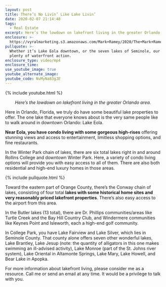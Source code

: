 ```yaml
---
layout: post
title: There’s No Livin’ Like Lake Livin’
date: 2020-02-07 21:14:48
tags:
  - Real Estate
excerpt: Here’s the lowdown on lakefront living in the greater Orlando area.
enclosure: >-
  https://vyralmarketing.s3.amazonaws.com/Mark+Ramey/2020/The+Mark+Ramey+Group-+Lake+living2.mp4
pullquote: >-
  Whether it’s Lake Eola downtown, or the seven lakes of Seminole, our area has
  plenty of waterfront action.
enclosure_type: video/mp4
enclosure_time:
use_youtube_image: true
youtube_alternate_image:
youtube_code: NvMyNa83gJE
---
```


{% include youtube.html %}

<p style="text-align: center;"><em>Here’s the lowdown on lakefront living in the greater Orlando area.</em></p>

Here in Orlando, Florida, we truly do have some beautiful lake properties to offer. The one lake that everyone knows about is the very same people like to walk around in downtown Orlando: Lake Eola.&nbsp;

**Near Eola, you have condo living with some gorgeous high-rises** offering stunning views and access to entertainment, limitless shopping options, and fine restaurants.&nbsp;

In the Winter Park chain of lakes, there are six total lakes right in and around Rollins College and downtown Winter Park. Here, a variety of condo living options will provide you with easy access to all of them. There are also both residential and high-end luxury homes in those areas.

{% include pullquote.html %}

Toward the eastern part of Orange County, there’s the Conway chain of lakes, consisting of four total **lakes with some historical home sites and very reasonably priced lakefront properties**. There’s also easy access to the airport from this area.&nbsp;

In the Butler lakes (13 total), there are Dr. Phillips communities/areas like Turtle Creek and the Bay Hill Country Club, and Windermere communities like Keynes Point and Isleworth, each a high-end golf community.&nbsp;

In College Park, you have Lake Fairview and Lake Silver, which lies in Seminole County. That county alone offers seven other wonderful lakes, Lake Brantley, Lake Jesup (note: the quantity of alligators in this one makes swimming an ill-advised activity), Lake Monroe (part of the St. Johns river system), Lake Oriental in Altamonte Springs, Lake Mary, Lake Howell, and Bear Lake in Apopka.&nbsp;

For more information about lakefront living, please consider me as a resource. Call me or send an email at any time. It would be a privilege to talk with you.